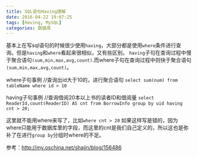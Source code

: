 ```yaml
---
title: SQL语句Having理解
date: 2016-04-22 19:07:25
tags: [Having, MySQL]
categories: 数据库
---
```

基本上在写sql语句的时候很少使用`having`，大部分都是使用`where`条件进行查询。但是`having`和`where`看起来很相似，又有些区别。
`having`子句在查询过程中慢于聚合语句`(sum,min,max,avg,count)`.而where子句在查询过程中则快于聚合语句`(sum,min,max,avg,count)`。


<!--more-->


where子句事例
//查询出id大于10的，进行聚合语句
`select sum(num) from tableName where id > 10`

having子句事例
//查询借阅20本以上书的读者ID和借阅量
`select ReaderId,count(ReaderID) AS cnt from BorrowInfo group by uid having cnt > 20;`

这里就不能用where来写了，比如`where cnt > 20` 如果这样写是错的，因为where只能用于数据库里的字段，而这里的cnt是我们自己定义的，所以这也是弥补了在进行`group by`分组时where的不足。

参考：http://my.oschina.net/shajin/blog/156486